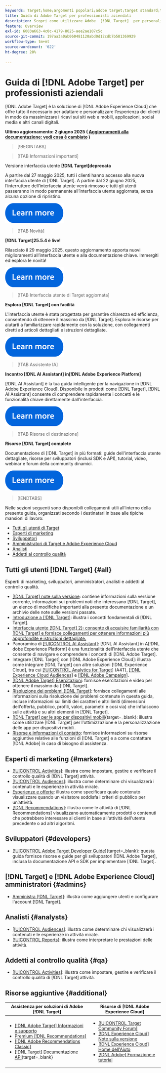 ```yaml
---
keywords: Target;home;argomenti popolari;adobe target;target standard;target premium;documentazione target;documentazione adobe target;guida per gli utenti;guida utente
title: Guida di Adobe Target per professionisti aziendali
description: Scopri come utilizzare Adobe  [!DNL Target]  per personalizzare l’esperienza dei clienti al fine di massimizzare i ricavi su siti web e mobili, app e altri canali digitali.
feature: Overview
exl-id: 6003a663-4c0c-4179-8025-aee2ae107c5c
source-git-commit: 197aa3a0ab060481120abd0d12cdb7b581369929
workflow-type: tm+mt
source-wordcount: '622'
ht-degree: 28%

---
```


# Guida di [!DNL Adobe Target] per professionisti aziendali

[!DNL Adobe Target] è la soluzione di [!DNL Adobe Experience Cloud] che offre tutto il necessario per adattare e personalizzare l’esperienza dei clienti in modo da massimizzare i ricavi sui siti web e mobili, applicazioni, social media e altri canali digitali.

**Ultimo aggiornamento: 2 giugno 2025 ( [Aggiornamenti alla documentazione: vedi cosa è cambiato](r-release-notes/doc-change.md) )**

>[!BEGINTABS]

>[!TAB Informazioni importanti]

Versione interfaccia utente **[!DNL Target]deprecata**

A partire dal 27 maggio 2025, tutti i clienti hanno accesso alla nuova interfaccia utente di [!DNL Target]. A partire dal 22 giugno 2025, l’interruttore dell’interfaccia utente verrà rimosso e tutti gli utenti passeranno in modo permanente all’interfaccia utente aggiornata, senza alcuna opzione di ripristino.

[![Icona Ulteriori informazioni](/help/main/assets/learn-more.svg)](/help/main/r-release-notes/release-notes.md#toggle)

>[!TAB Novità]

**[!DNL Target]25.5.4 è live!**

Rilasciato il 29 maggio 2025, questo aggiornamento apporta nuovi miglioramenti all’interfaccia utente e alla documentazione chiave. Immergiti ed esplora le novità!

[![Icona Ulteriori informazioni](/help/main/assets/learn-more.svg)](/help/main/r-release-notes/release-notes.md)

>[!TAB Interfaccia utente di Target aggiornata]

**Esplora [!DNL Target] con facilità**

L&#39;interfaccia utente è stata progettata per garantire chiarezza ed efficienza, consentendo di ottenere il massimo da [!DNL Target]. Esplora le risorse per aiutarti a familiarizzare rapidamente con la soluzione, con collegamenti diretti ad articoli dettagliati e istruzioni dettagliate.

[![Icona Ulteriori informazioni](/help/main/assets/learn-more.svg)](/help/main/c-intro/understand-the-target-ui.md)

>[!TAB Assistente IA]

**Incontro [!DNL AI Assistant] in[!DNL Adobe Experience Platform]**

[!DNL AI Assistant] è la tua guida intelligente per la navigazione in [!DNL Adobe Experience Cloud]. Disponibile in prodotti come [!DNL Target], [!DNL AI Assistant] consente di comprendere rapidamente i concetti e le funzionalità chiave direttamente dall&#39;interfaccia.

[![Icona Ulteriori informazioni](/help/main/assets/learn-more.svg)](/help/main/c-intro/ai-assistant.md)

>[!TAB Risorse di destinazione]

**Risorse [!DNL Target] complete**

Documentazione di [!DNL Target] in più formati: guide dell&#39;interfaccia utente dettagliate, risorse per sviluppatori (inclusi SDK e API), tutorial, video, webinar e forum della community dinamici.

[![Icona Ulteriori informazioni](/help/main/assets/learn-more.svg)](/help/main/r-release-notes/target-documentation.md)

>[!ENDTABS]

Nelle sezioni seguenti sono disponibili collegamenti utili all’interno della presente guida, organizzati secondo i destinatari in base alle tipiche mansioni di lavoro:

- [Tutti gli utenti di Target](#all)
- [Esperti di marketing](#marketers)
- [Sviluppatori](#developers)
- [Amministratori di Target e Adobe Experience Cloud](#admins)
- [Analisti](#analysts)
- [Addetti al controllo qualità](#qa)

## Tutti gli utenti [!DNL Target] {#all}

Esperti di marketing, sviluppatori, amministratori, analisti e addetti al controllo qualità.

- [[!DNL Target] note sulla versione](r-release-notes/release-notes.md): contiene informazioni sulla versione corrente, informazioni sui problemi noti che interessano [!DNL Target], un elenco di modifiche importanti alla presente documentazione e un archivio delle note sulle versioni passate.
- [Introduzione a [!DNL Target]](c-intro/intro.md): illustra i concetti fondamentali di [!DNL Target].
- [Interfaccia utente [!DNL Target] 2}: consente di acquisire familiarità con [!DNL Target] e fornisce collegamenti per ottenere informazioni più approfondite e istruzioni dettagliate.](/help/main/c-intro/understand-the-target-ui.md)
- Panoramica di [[!UICONTROL AI Assistant]](/help/main/c-intro/ai-assistant.md): [!DNL AI Assistant] in A[!DNL dobe Experience Platform] è una funzionalità dell&#39;interfaccia utente che consente di navigare e comprendere i concetti di [!DNL Adobe Target].
- Integrare [!DNL Target] con [!DNL Adobe Experience Cloud]: illustra come integrare [!DNL Target] con altre soluzioni [!DNL Experience Cloud], tra cui [[!UICONTROL Analytics for Target]](/help/main/c-integrating-target-with-mac/a4t/a4t.md) (A4T), [[!DNL Experience Cloud Audiences]](/help/main/c-integrating-target-with-mac/mmp.md) e [[!DNL Adobe Campaign]](/help/main/c-integrating-target-with-mac/campaign-and-target.md).
- [[!DNL Adobe Target] Esercitazioni](https://experienceleague.adobe.com/docs/target-learn/tutorials/overview.html?lang=it): fornisce esercitazioni e video per ottenere il massimo da [!DNL Target].
- [Risoluzione dei problemi [!DNL Target]](r-troubleshooting-target/troubleshooting-target.md): fornisce collegamenti alle informazioni sulla risoluzione dei problemi contenute in questa guida, incluse informazioni sui limiti dei caratteri e altri limiti (dimensioni dell&#39;offerta, pubblico, profili, valori, parametri e così via) che influiscono sulle attività e su altri elementi in [!DNL Target].
- [[!DNL Target] per le app per dispositivi mobili](https://experienceleague.adobe.com/docs/target-dev/developer/mobile-apps/overview.html?lang=it){target=_blank}: illustra come utilizzare [!DNL Target] per l&#39;ottimizzazione e la personalizzazione delle app per dispositivi mobili.
- [Risorse e informazioni di contatto](cmp-resources-and-contact-information.md): fornisce informazioni su risorse aggiuntive relative alle funzioni di [!DNL Target] e a come contattare [!DNL Adobe] in caso di bisogno di assistenza.

## Esperti di marketing {#marketers}

- [[!UICONTROL Activities]](c-activities/activities.md): illustra come impostare, gestire e verificare il controllo qualità di [!DNL Target] attività.
- [[!UICONTROL Audiences]](c-target/target.md): illustra come determinare chi visualizzerà i contenuti e le esperienze in attività mirate.
- [Esperienze e offerte](c-experiences/experiences.md): illustra come specificare quale contenuto visualizzare quando un visitatore soddisfa i criteri di pubblico per un’attività.
- [[!DNL Recommendations]](c-recommendations/recommendations.md): illustra come le attività di [!DNL Recommendations] visualizzano automaticamente prodotti o contenuti che potrebbero interessare ai clienti in base all&#39;attività dell&#39;utente precedente o ad altri algoritmi.

## Sviluppatori {#developers}

- [[!UICONTROL Adobe Target Developer Guide]](https://experienceleague.adobe.com/docs/target-dev/developer/overview.html?lang=it){target=_blank}: questa guida fornisce risorse e guide per gli sviluppatori [!DNL Adobe Target], inclusa la documentazione API e SDK per implementare [!DNL Target].

## [!DNL Target] e [!DNL Adobe Experience Cloud] amministratori {#admins}

- [Amministra [!DNL Target]](administrating-target/administrating-target.md): illustra come aggiungere utenti e configurare l&#39;account [!DNL Target].

## Analisti {#analysts}

- [[!UICONTROL Audiences]](c-target/target.md): illustra come determinare chi visualizzerà i contenuti e le esperienze in attività mirate.
- [[!UICONTROL Reports]](c-reports/reports.md): illustra come interpretare le prestazioni delle attività.

## Addetti al controllo qualità {#qa}

- [[!UICONTROL Activities]](c-activities/activities.md): illustra come impostare, gestire e verificare il controllo qualità di [!DNL Target] attività.

## Risorse aggiuntive {#additional}

| Assistenza per soluzioni di Adobe [!DNL Target] | Risorse di [!DNL Adobe Experience Cloud] |
|--- |--- |
| <ul><li>[[!DNL Adobe Target] Informazioni e supporto](https://helpx.adobe.com/it/support/target.html)</li><li>[Premium [!DNL Recommendations]](c-recommendations/recommendations.md)</li><li>[[!DNL Adobe Recommendations Classic]](/help/main/assets/adobe-recommendations-classic.pdf)</li><li>[[!DNL Target] Documentazione API](https://experienceleague.adobe.com/docs/target-dev/developer/api/target-api-overview.html?lang=it){target=_blank}</li></ul> | <ul><li>[[!UICONTROL Target Community Forum]](https://experienceleaguecommunities.adobe.com/t5/adobe-target/ct-p/adobe-target-community)</li><li>[[!DNL Experience Cloud] Note sulla versione](https://experienceleague.adobe.com/docs/release-notes/experience-cloud/current.html?lang=it)</li><li>[[!DNL Experience Cloud] Home dell&#39;Aiuto](https://helpx.adobe.com/it/support/experience-cloud.html)</li><li>[[!DNL Adobe] Formazione e tutorial](https://helpx.adobe.com/it/learning.html?promoid=KAUDK)</li></ul> |  |

